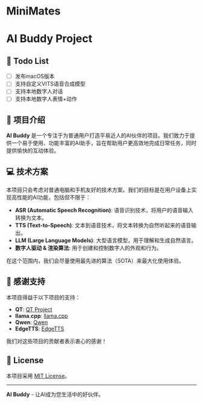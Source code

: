 # MiniMates
# AI Buddy Project

## 📝 Todo List

- [ ] 发布macOS版本
- [ ] 支持自定义VITS语音合成模型
- [ ] 支持本地数字人对话
- [ ] 支持本地数字人表情+动作

## 🌟 项目介绍

**AI Buddy** 是一个专注于为普通用户打造平易近人的AI伙伴的项目。我们致力于提供一个易于使用、功能丰富的AI助手，旨在帮助用户更高效地完成日常任务，同时提供愉快的互动体验。

## 💻 技术方案

本项目只会考虑对普通电脑和手机友好的技术方案。我们的目标是在用户设备上实现高性能的AI功能，包括但不限于：

- **ASR (Automatic Speech Recognition)**: 语音识别技术，将用户的语音输入转换为文本。
- **TTS (Text-to-Speech)**: 文本到语音技术，将文本转换为自然听起来的语音输出。
- **LLM (Large Language Models)**: 大型语言模型，用于理解和生成自然语言。
- **数字人驱动 & 渲染算法**: 用于创建和控制数字人的外观和行为。

在这个范围内，我们会尽量使用最先进的算法（SOTA）来最大化使用体验。

## 🔗 感谢支持

本项目得益于以下项目的支持：

- **QT**: [QT Project](https://www.qt.io/)
- **llama.cpp**: [llama.cpp](https://github.com/ggerganov/llama.cpp)
- **Qwen**: [Qwen](https://github.com/qwen/qwen)
- **EdgeTTS**: [EdgeTTS](https://github.com/microsoft/EdgeTTS)

我们对这些项目的贡献者表示衷心的感谢！

## 📜 License

本项目采用 [MIT License](LICENSE)。

---

**AI Buddy** - 让AI成为您生活中的好伙伴。
